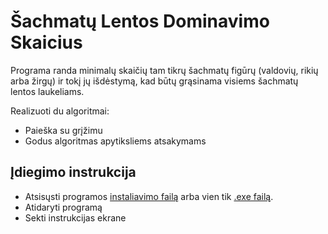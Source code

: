 # Šachmatų Lentos Dominavimo Skaicius


Programa randa minimalų skaičių tam tikrų šachmatų figūrų (valdovių, rikių arba žirgų) ir tokį jų išdėstymą, kad būtų grąsinama visiems šachmatų
lentos laukeliams.


Realizuoti du algoritmai:

- Paieška su grįžimu
- Godus algoritmas apytiksliems atsakymams

## Įdiegimo instrukcija

 - Atsisųsti programos [instaliavimo failą](https://github.com/dovmar/DominavimoSkaicius/releases/latest/download/setup.msi) arba vien tik [.exe failą](https://github.com/dovmar/DominavimoSkaicius/releases/latest/download/dominavimo_skaicius.exe).
 - Atidaryti programą
 - Sekti instrukcijas ekrane
